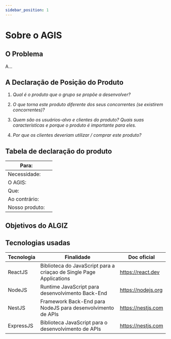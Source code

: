 ```yaml
---
sidebar_position: 1
---
```


# Sobre o AGIS

## O Problema

A...

## A Declaração de Posição do Produto

1. *_Qual é o produto que o grupo se propõe a desenvolver?_*


2. *_O que torna este produto diferente dos seus concorrentes (se existirem concorrentes)?_*


3. *_Quem são os usuários-alvo e clientes do produto? Quais suas características e porque o produto é importante para eles._*


4. *_Por que os clientes deveriam utilizar / comprar este produto?_*


## Tabela de declaração do produto

| Para:          |                                                                                                 |
|----------------|-----------------------------------------------------------------------------------------------------------------------------------------------------------------|
| Necessidade:   |                                                                                           |
| O AGIS:        |                                                                                                                                        |
| Que:           |                                                                              |
| Ao contrário:  |                                                                                              |
| Nosso produto: | |


## Objetivos do ALGIZ



## Tecnologias usadas

| Tecnologia | Finalidade                                                              | Doc oficial                                |
|------------|-------------------------------------------------------------------------|--------------------------------------------|
| ReactJS    | Biblioteca do JavaScript para a criaçao de Single Page Applications     | https://react.dev                          |
| NodeJS     | Runtime JavaScript para desenvolvimento Back-End                        | https://nodejs.org                         |
| NestJS     | Framework Back-End para NodeJS para desenvolvimento de APIs             | https://nestjs.com                         |
| ExpressJS  | Biblioteca JavaScript para o desenvolvimento de APIs                    | https://nestjs.com                         |